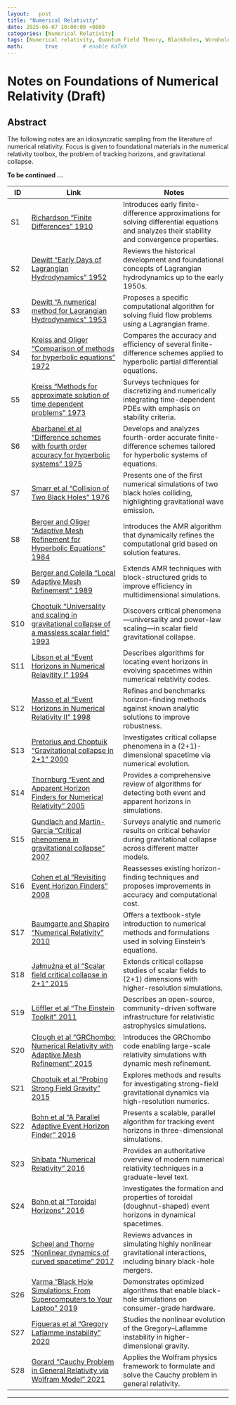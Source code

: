 ```yaml
---
layout:   post
title: "Numerical Relativity"
date: 2025-06-07 10:00:00 +0800
categories: [Numerical Relativity]
tags: [Numerical relativity, Quantum Field Theory, Blackholes, Wormholes, Scientific Computation]
math:       true        # enable KaTeX
---
```

# Notes on Foundations of Numerical Relativity (Draft)

## Abstract

The following notes are an idiosyncratic sampling from the literature of numerical relativity. Focus is given to foundational materials in the numerical relativity toolbox, the problem of tracking horizons, and gravitational collapse.    

**To be continued ...**

| ID  | Link  | Notes |
| --- | ----- | ----- |
| S1  | [Richardson “Finite Differences” 1910](https://royalsocietypublishing.org/doi/10.1098/rsta.1911.0009) | Introduces early finite-difference approximations for solving differential equations and analyzes their stability and convergence properties. |
| S2  | [Dewitt “Early Days of Lagrangian Hydrodynamics” 1952](https://wwwrel.ph.utexas.edu/Members/dewitt/pubsBryce.pdf) | Reviews the historical development and foundational concepts of Lagrangian hydrodynamics up to the early 1950s. |
| S3  | [Dewitt “A numerical method for Lagrangian Hydrodynamics” 1953](https://wwwrel.ph.utexas.edu/Members/dewitt/pubsBryce.pdf) | Proposes a specific computational algorithm for solving fluid flow problems using a Lagrangian frame. |
| S4  | [Kreiss and Oliger “Comparison of methods for hyperbolic equations” 1972](https://onlinelibrary.wiley.com/doi/abs/10.1111/j.2153-3490.1972.tb01547.x) | Compares the accuracy and efficiency of several finite-difference schemes applied to hyperbolic partial differential equations. |
| S5  | [Kreiss “Methods for approximate solution of time dependent problems” 1973](https://www.semanticscholar.org/paper/Methods-for-the-approximate-solution-of-time-Kreiss/283319b5fd1f578b66d40db8e26fa9f587bbd396) | Surveys techniques for discretizing and numerically integrating time-dependent PDEs with emphasis on stability criteria. |
| S6  | [Abarbanel et al “Difference schemes with fourth order accuracy for hyperbolic systems” 1975](https://epubs.siam.org/doi/abs/10.1137/0129029?journalCode=smjmap) | Develops and analyzes fourth-order accurate finite-difference schemes tailored for hyperbolic systems of equations. |
| S7  | [Smarr et al “Collision of Two Black Holes” 1976](https://journals.aps.org/prd/abstract/10.1103/PhysRevD.14.2443) | Presents one of the first numerical simulations of two black holes colliding, highlighting gravitational wave emission. |
| S8  | [Berger and Oliger “Adaptive Mesh Refinement for Hyperbolic Equations” 1984](https://www.sciencedirect.com/science/article/abs/pii/0021999184900731) | Introduces the AMR algorithm that dynamically refines the computational grid based on solution features. |
| S9  | [Berger and Colella “Local Adaptive Mesh Refinement” 1989](https://www.sciencedirect.com/science/article/pii/0021999189900351) | Extends AMR techniques with block-structured grids to improve efficiency in multidimensional simulations. |
| S10 | [Choptuik “Universality and scaling in gravitational collapse of a massless scalar field” 1993](https://journals.aps.org/prl/abstract/10.1103/PhysRevLett.70.9) | Discovers critical phenomena—universality and power-law scaling—in scalar field gravitational collapse. |
| S11 | [Libson et al “Event Horizons in Numerical Relavitity I” 1994](https://arxiv.org/abs/gr-qc/9412068) | Describes algorithms for locating event horizons in evolving spacetimes within numerical relativity codes. |
| S12 | [Masso et al “Event Horizons in Numerical Relativity II” 1998](https://arxiv.org/abs/gr-qc/9804059) | Refines and benchmarks horizon-finding methods against known analytic solutions to improve robustness. |
| S13 | [Pretorius and Choptuik “Gravitational collapse in 2+1” 2000](https://arxiv.org/abs/gr-qc/0007008) | Investigates critical collapse phenomena in a (2+1)-dimensional spacetime via numerical evolution. |
| S14 | [Thornburg “Event and Apparent Horizon Finders for Numerical Relativity” 2005](https://arxiv.org/abs/gr-qc/0512169) | Provides a comprehensive review of algorithms for detecting both event and apparent horizons in simulations. |
| S15 | [Gundlach and Martin-Garcia “Critical phenomena in gravitational collapse” 2007](https://arxiv.org/abs/0711.4620) | Surveys analytic and numeric results on critical behavior during gravitational collapse across different matter models. |
| S16 | [Cohen et al “Revisiting Event Horizon Finders” 2008](https://arxiv.org/abs/0809.2628) | Reassesses existing horizon-finding techniques and proposes improvements in accuracy and computational cost. |
| S17 | [Baumgarte and Shapiro “Numerical Relativity” 2010](https://bh0.physics.ubc.ca/Doc/baumgarte_shapiro/baumgarate_shapiro.pdf) | Offers a textbook-style introduction to numerical methods and formulations used in solving Einstein’s equations. |
| S18 | [Jałmużna et al “Scalar field critical collapse in 2+1” 2015](https://arxiv.org/abs/1510.02592) | Extends critical collapse studies of scalar fields to (2+1) dimensions with higher-resolution simulations. |
| S19 | [Löffler et al “The Einstein Toolkit” 2011](https://arxiv.org/abs/1111.3344) | Describes an open-source, community-driven software infrastructure for relativistic astrophysics simulations. |
| S20 | [Clough et al “GRChombo: Numerical Relativity with Adaptive Mesh Refinement” 2015](https://arxiv.org/abs/1503.03436) | Introduces the GRChombo code enabling large-scale relativity simulations with dynamic mesh refinement. |
| S21 | [Choptuik et al “Probing Strong Field Gravity” 2015](https://arxiv.org/abs/1502.06853) | Explores methods and results for investigating strong-field gravitational dynamics via high-resolution numerics. |
| S22 | [Bohn et al “A Parallel Adaptive Event Horizon Finder” 2016](https://arxiv.org/abs/1606.00437) | Presents a scalable, parallel algorithm for tracking event horizons in three-dimensional simulations. |
| S23 | [Shibata “Numerical Relativity” 2016](https://www.worldscientific.com/worldscibooks/10.1142/9692?srsltid=AfmBOoqjEVlvLcbrWhfAKKxbYCf6aXEOvYGCio7urp9WKh2FsH6I-uQz#t=aboutBook) | Provides an authoritative overview of modern numerical relativity techniques in a graduate-level text. |
| S24 | [Bohn et al “Toroidal Horizons” 2016](https://arxiv.org/abs/1606.00436) | Investigates the formation and properties of toroidal (doughnut-shaped) event horizons in dynamical spacetimes. |
| S25 | [Scheel and Thorne “Nonlinear dynamics of curved spacetime” 2017](https://arxiv.org/abs/1706.09078) | Reviews advances in simulating highly nonlinear gravitational interactions, including binary black-hole mergers. |
| S26 | [Varma “Black Hole Simulations: From Supercomputers to Your Laptop” 2019](https://thesis.library.caltech.edu/11544/) | Demonstrates optimized algorithms that enable black-hole simulations on consumer-grade hardware. |
| S27 | [Figueras et al “Gregory Laflamme instability” 2020](https://arxiv.org/abs/2210.13501) | Studies the nonlinear evolution of the Gregory–Laflamme instability in higher-dimensional gravity. |
| S28 | [Gorard “Cauchy Problem in General Relativity via Wolfram Model” 2021](https://arxiv.org/abs/2102.09363) | Applies the Wolfram physics framework to formulate and solve the Cauchy problem in general relativity. |

---